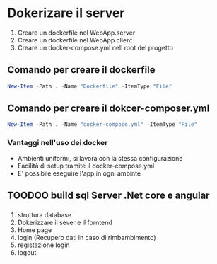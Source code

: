 # Dokerizare il server 
1) Creare un dockerfile nel WebApp.server
2) Creare un dockerfile nel WebApp.client
3) Creare un docker-compose.yml nell root del progetto
## Comando per creare il dockerfile
```powershell
New-Item -Path . -Name "Dockerfile" -ItemType "File"
```
## Comando per creare il dokcer-composer.yml
```powershell
New-Item -Path . -Name "docker-compose.yml" -ItemType "File"
```

### Vantaggi nell'uso dei docker
- Ambienti uniformi, si lavora con la stessa configurazione
- Facilità di setup tramite il docker-compose.yml
- E' possibile eseguire l'app in ogni ambinte

## TOODOO build sql Server .Net core e angular

###

1) struttura database
2) Dokerizzare il sever e il forntend
3) Home page
4) login (Recupero dati in caso di rimbambimento)
5) registazione login
6) logout
